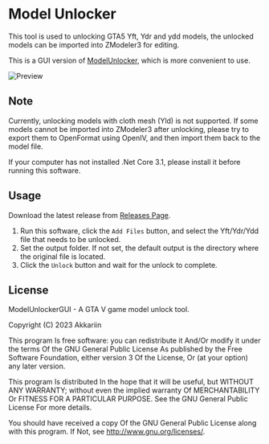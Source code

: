 # Model Unlocker

This tool is used to unlocking GTA5 Yft, Ydr and ydd models, the unlocked models can be imported into ZModeler3 for editing.

This is a GUI version of [ModelUnlocker](https://github.com/kasuganosoras/ModelUnlocker), which is more convenient to use.

![Preview](https://user-images.githubusercontent.com/34357771/234845047-992e3379-c9e6-4191-9f26-6b2d30d9ff6e.png)

## Note
Currently, unlocking models with cloth mesh (Yld) is not supported. If some models cannot be imported into ZModeler3 after unlocking, please try to export them to OpenFormat using OpenIV, and then import them back to the model file.

If your computer has not installed .Net Core 3.1, please install it before running this software.

## Usage

Download the latest release from [Releases Page](https://github.com/kasuganosoras/ModelUnlockerGUI/releases).

1. Run this software, click the `Add Files` button, and select the Yft/Ydr/Ydd file that needs to be unlocked.
2. Set the output folder. If not set, the default output is the directory where the original file is located.
3. Click the `Unlock` button and wait for the unlock to complete.

## License

ModelUnlockerGUI - A GTA V game model unlock tool.

Copyright (C) 2023 Akkariin

This program Is free software: you can redistribute it And/Or modify it under the terms Of the GNU General Public License As published by the Free Software Foundation, either version 3 Of the License, Or (at your option) any later version.

This program Is distributed In the hope that it will be useful, but WITHOUT ANY WARRANTY; without even the implied warranty Of MERCHANTABILITY Or FITNESS FOR A PARTICULAR PURPOSE. See the GNU General Public License For more details.

You should have received a copy Of the GNU General Public License along with this program. If Not, see http://www.gnu.org/licenses/.
